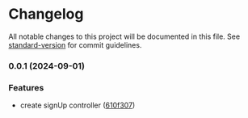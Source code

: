 # Changelog

All notable changes to this project will be documented in this file. See [standard-version](https://github.com/conventional-changelog/standard-version) for commit guidelines.

### 0.0.1 (2024-09-01)


### Features

* create signUp controller ([610f307](https://github.com/LucianBinner/job-c-17-test-url-shortener/commit/610f30717aae4289191986fb3aa986082987536b))
